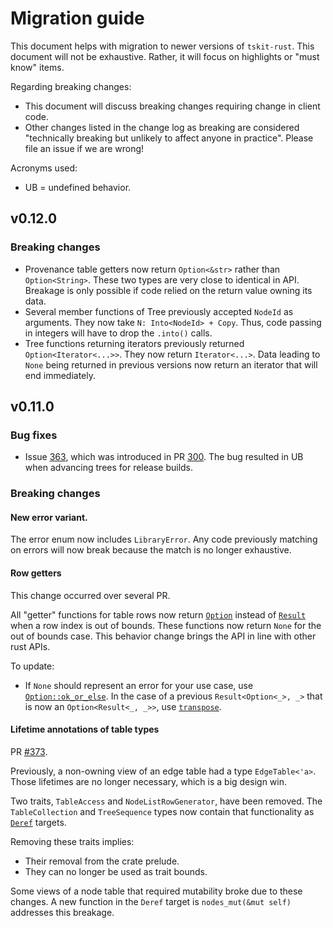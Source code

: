 # Migration guide

This document helps with migration to newer versions of `tskit-rust`.
This document will not be exhaustive.
Rather, it will focus on highlights or "must know" items.

Regarding breaking changes:

* This document will discuss breaking changes requiring change in client code.
* Other changes listed in the change log as breaking are considered "technically breaking
  but unlikely to affect anyone in practice". Please file an issue if we are wrong!

Acronyms used:

* UB = undefined behavior.

## v0.12.0

### Breaking changes

* Provenance table getters now return `Option<&str>` rather than `Option<String>`.
  These two types are very close to identical in API.
  Breakage is only possible if code relied on the return value owning its data.
* Several member functions of Tree previously accepted `NodeId` as arguments.
  They now take `N: Into<NodeId> + Copy`.
  Thus, code passing in integers will have to drop the `.into()` calls.
* Tree functions returning iterators previously returned `Option<Iterator<...>>`.
  They now return `Iterator<...>`.
  Data leading to `None` being returned in previous versions now return an iterator
  that will end immediately.

## v0.11.0

### Bug fixes

* Issue [363](https://github.com/tskit-dev/tskit-rust/issues/363), which was introduced in PR [300](https://github.com/tskit-dev/tskit-rust/pull/300).
  The bug resulted in UB when advancing trees for release builds.

### Breaking changes

#### New error variant.

The error enum now includes `LibraryError`.
Any code previously matching on errors will now break because the match is no longer exhaustive.

#### Row getters

This change occurred over several PR.

All "getter" functions for table rows now return [`Option`](https://doc.rust-lang.org/std/option/enum.Option.html) instead of [`Result`](https://doc.rust-lang.org/std/result/enum.Result.html) when a row index is out of bounds.
These functions now return `None` for the out of bounds case.
This behavior change brings the API in line with other rust APIs.

To update:

* If `None` should represent an error for your use case, use [`Option::ok_or_else`](https://doc.rust-lang.org/std/option/enum.Option.html#method.ok_or_else).
  In the case of a previous `Result<Option<_>, _>` that is now an `Option<Result<_, _>>`, use [`transpose`](https://doc.rust-lang.org/std/option/enum.Option.html#method.transpose).

#### Lifetime annotations of table types

PR [#373](https://github.com/tskit-dev/tskit-rust/pull/373).

Previously, a non-owning view of an edge table had a type `EdgeTable<'a>`.
Those lifetimes are no longer necessary, which is a big design win.

Two traits, `TableAccess` and `NodeListRowGenerator`, have been removed.
The `TableCollection` and `TreeSequence` types now contain that functionality as
[`Deref`](https://doc.rust-lang.org/std/ops/trait.Deref.html) targets.

Removing these traits implies:

* Their removal from the crate prelude.
* They can no longer be used as trait bounds.

Some views of a node table that required mutability broke due to these changes.
A new function in the `Deref` target is `nodes_mut(&mut self)` addresses this breakage.
